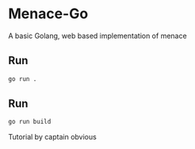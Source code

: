 # Menace-Go

A basic Golang, web based implementation of menace

## Run
```bash
go run .
```

## Run
```bash
go run build
```

Tutorial by captain obvious
